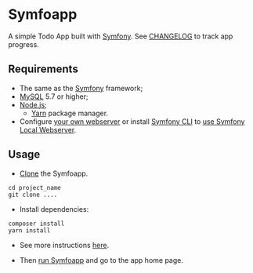 # Symfoapp

A simple Todo App built with [Symfony](https://symfony.com). 
See [CHANGELOG](CHANGELOG.md) to track app progress.

## Requirements

- The same as the [Symfony](https://symfony.com/doc/current/setup.html#technical-requirements) framework;
- [MySQL](https://dev.mysql.com/doc/mysql-installation-excerpt/5.7/en/) 5.7 or higher;
- [Node.js](https://nodejs.org/en/download/);
    - [Yarn](https://yarnpkg.com/lang/en/docs/install/) package manager.
- Configure [your own webserver](https://symfony.com/doc/current/setup/web_server_configuration.html) 
or install [Symfony CLI](https://github.com/symfony/cli) 
to [use Symfony Local Webserver](https://symfony.com/doc/current/setup/symfony_server.html).


## Usage

- [Clone](https://symfony.com/doc/current/setup.html#setting-up-an-existing-symfony-project) the Symfoapp.

````
cd project_name
git clone ....
````

- Install dependencies:

````
composer install
yarn install
````

- See more instructions [here](https://symfony.com/doc/current/setup.html#setting-up-an-existing-symfony-project).

- Then [run Symfoapp](https://symfony.com/doc/current/setup.html#running-symfony-applications) 
  and go to the app home page.
